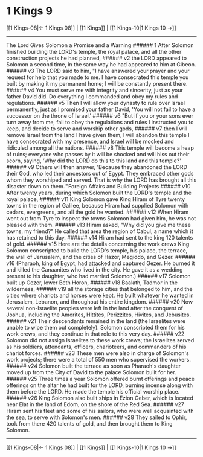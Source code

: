 # 1 Kings 9

[[1 Kings-08|← 1 Kings 08]] | [[1 Kings]] | [[1 Kings-10|1 Kings 10 →]]
***

The Lord Gives Solomon a Promise and a Warning ###### 1 After Solomon finished building the LORD's temple, the royal palace, and all the other construction projects he had planned, ###### v2 the LORD appeared to Solomon a second time, in the same way he had appeared to him at Gibeon. ###### v3 The LORD said to him, "I have answered your prayer and your request for help that you made to me. I have consecrated this temple you built by making it my permanent home; I will be constantly present there. ###### v4 You must serve me with integrity and sincerity, just as your father David did. Do everything I commanded and obey my rules and regulations. ###### v5 Then I will allow your dynasty to rule over Israel permanently, just as I promised your father David, 'You will not fail to have a successor on the throne of Israel.' ###### v6 "But if you or your sons ever turn away from me, fail to obey the regulations and rules I instructed you to keep, and decide to serve and worship other gods, ###### v7 then I will remove Israel from the land I have given them, I will abandon this temple I have consecrated with my presence, and Israel will be mocked and ridiculed among all the nations. ###### v8 This temple will become a heap of ruins; everyone who passes by it will be shocked and will hiss out their scorn, saying, 'Why did the LORD do this to this land and this temple?' ###### v9 Others will then answer, 'Because they abandoned the LORD their God, who led their ancestors out of Egypt. They embraced other gods whom they worshiped and served. That is why the LORD has brought all this disaster down on them.'"Foreign Affairs and Building Projects ###### v10 After twenty years, during which Solomon built the LORD's temple and the royal palace, ###### v11 King Solomon gave King Hiram of Tyre twenty towns in the region of Galilee, because Hiram had supplied Solomon with cedars, evergreens, and all the gold he wanted. ###### v12 When Hiram went out from Tyre to inspect the towns Solomon had given him, he was not pleased with them. ###### v13 Hiram asked, "Why did you give me these towns, my friend?" He called that area the region of Cabul, a name which it has retained to this day. ###### v14 Hiram had sent to the king 120 talents of gold. ###### v15 Here are the details concerning the work crews King Solomon conscripted to build the LORD's temple, his palace, the terrace, the wall of Jerusalem, and the cities of Hazor, Megiddo, and Gezer. ###### v16 (Pharaoh, king of Egypt, had attacked and captured Gezer. He burned it and killed the Canaanites who lived in the city. He gave it as a wedding present to his daughter, who had married Solomon.) ###### v17 Solomon built up Gezer, lower Beth Horon, ###### v18 Baalath, Tadmor in the wilderness, ###### v19 all the storage cities that belonged to him, and the cities where chariots and horses were kept. He built whatever he wanted in Jerusalem, Lebanon, and throughout his entire kingdom. ###### v20 Now several non-Israelite peoples were left in the land after the conquest of Joshua, including the Amorites, Hittites, Perizzites, Hivites, and Jebusites. ###### v21 Their descendants remained in the land (the Israelites were unable to wipe them out completely). Solomon conscripted them for his work crews, and they continue in that role to this very day. ###### v22 Solomon did not assign Israelites to these work crews; the Israelites served as his soldiers, attendants, officers, charioteers, and commanders of his chariot forces. ###### v23 These men were also in charge of Solomon's work projects; there were a total of 550 men who supervised the workers. ###### v24 Solomon built the terrace as soon as Pharaoh's daughter moved up from the City of David to the palace Solomon built for her. ###### v25 Three times a year Solomon offered burnt offerings and peace offerings on the altar he had built for the LORD, burning incense along with them before the LORD. He made the temple his official worship place. ###### v26 King Solomon also built ships in Ezion Geber, which is located near Elat in the land of Edom, on the shore of the Red Sea. ###### v27 Hiram sent his fleet and some of his sailors, who were well acquainted with the sea, to serve with Solomon's men. ###### v28 They sailed to Ophir, took from there 420 talents of gold, and then brought them to King Solomon.

***
[[1 Kings-08|← 1 Kings 08]] | [[1 Kings]] | [[1 Kings-10|1 Kings 10 →]]
